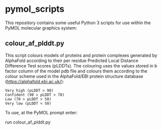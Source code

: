 # pymol_scripts

This repository contains some useful Python 3 scripts for use within the PyMOL molecular graphics system:

## colour_af_plddt.py

This script colours models of proteins and protein complexes generated by AlphaFold 
according to their per residue Predicted Local Distance Difference Test scores (pLDDTs).
The colouring uses the values stored in b factor column of the model pdb file and 
colours them according to the colour scheme used in the AlphaFold/EBI protein structure
database (https://alphafold.ebi.ac.uk/):

    Very high (pLDDT > 90)
    Confident (90 > pLDDT > 70)
    Low (70 > pLDDT > 50)
    Very low (pLDDT < 50)


To use, at the PyMOL prompt enter:

run colour_af_plddt.py
